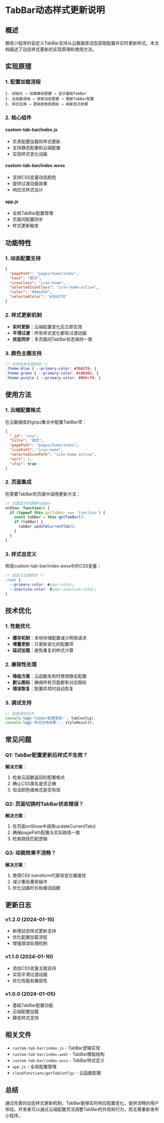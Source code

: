 # TabBar动态样式更新说明

## 概述

微信小程序的自定义TabBar支持从云数据库动态获取配置并实时更新样式。本文档描述了动态样式更新的实现原理和使用方法。

## 实现原理

### 1. 配置加载流程

```
1. 初始化 → 加载静态配置 → 显示基础TabBar
2. 云函数调用 → 获取动态配置 → 更新TabBar配置
3. 样式应用 → 更新颜色和图标 → 刷新显示效果
```

### 2. 核心组件

#### custom-tab-bar/index.js
- 负责配置加载和样式更新
- 支持静态配置和云端配置
- 实现样式变化动画

#### custom-tab-bar/index.wxss
- 支持CSS变量动态颜色
- 提供过渡动画效果
- 响应式样式设计

#### app.js
- 全局TabBar配置管理
- 页面间配置同步
- 样式更新触发

## 功能特性

### 1. 动态配置支持

```json
{
  "pagePath": "pages/home/index",
  "text": "首页",
  "iconClass": "icon-home",
  "selectedIconClass": "icon-home-active",
  "color": "#94a3b8",
  "selectedColor": "#3b82f6"
}
```

### 2. 样式更新机制

- **实时更新**：云端配置变化后立即生效
- **平滑过渡**：所有样式变化都有过渡动画
- **状态同步**：多页面间TabBar状态保持一致

### 3. 颜色主题支持

```css
/* 支持多种主题颜色 */
.theme-blue { --primary-color: #3b82f6; }
.theme-green { --primary-color: #10b981; }
.theme-purple { --primary-color: #8b5cf6; }
```

## 使用方法

### 1. 云端配置格式

在云数据库的gnpz集合中配置TabBar项：

```json
{
  "_id": "xxx",
  "title": "首页",
  "pagePath": "pages/home/index",
  "iconPath": "icon-home",
  "selectedIconPath": "icon-home-active",
  "sort": 1,
  "sfsy": true
}
```

### 2. 页面集成

在需要TabBar的页面中调用更新方法：

```javascript
// 页面显示时更新TabBar
onShow: function() {
  if (typeof this.getTabBar === 'function') {
    const tabBar = this.getTabBar();
    if (tabBar) {
      tabBar.updateCurrentTab();
    }
  }
}
```

### 3. 样式自定义

修改custom-tab-bar/index.wxss中的CSS变量：

```css
/* 自定义主题颜色 */
:root {
  --primary-color: #your-color;
  --inactive-color: #your-inactive-color;
}
```

## 技术优化

### 1. 性能优化

- **缓存机制**：本地存储配置减少网络请求
- **增量更新**：只更新变化的配置项
- **延迟加载**：避免重复的样式计算

### 2. 兼容性处理

- **降级方案**：云函数失败时使用静态配置
- **默认图标**：确保所有页面都有对应图标
- **错误恢复**：配置异常时自动恢复

### 3. 调试支持

```javascript
// 启用调试日志
console.log('TabBar配置更新:', tabConfig);
console.log('样式应用结果:', styleResult);
```

## 常见问题

### Q1: TabBar配置更新后样式不生效？

**解决方案**：
1. 检查云函数返回的配置格式
2. 确认CSS类名是否正确
3. 验证颜色值格式是否有效

### Q2: 页面切换时TabBar状态错误？

**解决方案**：
1. 在页面onShow中调用updateCurrentTab()
2. 确保pagePath配置与实际路径一致
3. 检查路径匹配逻辑

### Q3: 动画效果不流畅？

**解决方案**：
1. 使用CSS transform代替改变位置属性
2. 减少重绘重排操作
3. 优化动画时长和缓动函数

## 更新日志

### v1.2.0 (2024-01-15)
- 新增动态样式更新支持
- 优化配置加载流程
- 增强错误处理机制

### v1.1.0 (2024-01-10)
- 添加CSS变量主题支持
- 实现平滑过渡动画
- 优化性能和兼容性

### v1.0.0 (2024-01-05)
- 基础TabBar配置功能
- 云端配置加载
- 静态样式支持

## 相关文件

- `custom-tab-bar/index.js` - TabBar逻辑实现
- `custom-tab-bar/index.wxml` - TabBar模板结构  
- `custom-tab-bar/index.wxss` - TabBar样式定义
- `app.js` - 全局配置管理
- `cloudfunctions/getTabConfig/` - 云函数配置

## 总结

通过完善的动态样式更新机制，TabBar能够实时响应配置变化，提供流畅的用户体验。开发者可以通过云端配置灵活调整TabBar的外观和行为，而无需重新发布小程序。 